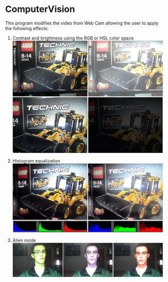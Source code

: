 # ComputerVision

This program modifies the video from Web Cam allowing the user to apply the following effects:

1. Contrast and brightness using the RGB or HSL color space
![Alt text](images/brightness.png?raw=true "Modifying brightness")
![Alt text](images/contrast.png?raw=true "Modifying contrast")

2. Histogram equalization
![Alt text](images/equalization.png?raw=true "Equalize histogram")

3. Alien mode
![Alt text](images/alien.png?raw=true "Alien mode")

